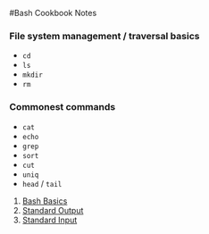 #Bash Cookbook Notes

### File system management / traversal basics
- `cd`
- `ls`
- `mkdir`
- `rm`

### Commonest commands
- `cat`
- `echo`
- `grep`
- `sort`
- `cut`
- `uniq`
- `head` / `tail`

1. [Bash Basics](/01-bash-basics.md)
2. [Standard Output](/02-standard-output.md)
3. [Standard Input](/03-standard-input.md)


